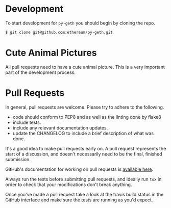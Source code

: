 # Development

To start development for `py-geth` you should begin by cloning the repo.

```bash
$ git clone git@github.com:ethereum/py-geth.git
```

# Cute Animal Pictures

All pull requests need to have a cute animal picture.  This is a very important
part of the development process.

# Pull Requests

In general, pull requests are welcome.  Please try to adhere to the following.

- code should conform to PEP8 and as well as the linting done by flake8
- include tests.
- include any relevant documentation updates.
- update the CHANGELOG to include a brief description of what was done.

It's a good idea to make pull requests early on.  A pull request represents the
start of a discussion, and doesn't necessarily need to be the final, finished
submission.

GitHub's documentation for working on pull requests is [available here][pull-requests].

Always run the tests before submitting pull requests, and ideally run `tox` in
order to check that your modifications don't break anything.

Once you've made a pull request take a look at the travis build status in the
GitHub interface and make sure the tests are running as you'd expect.

[pull-requests]: https://help.github.com/articles/about-pull-requests
